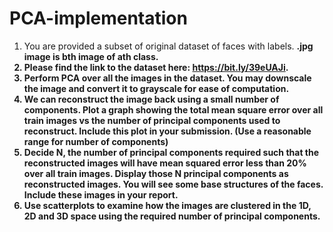 # PCA-implementation

1. You are provided a subset of original dataset of faces with labels. <a> <b>.jpg
image is bth image of ath class.
2. Please find the link to the dataset here: https://bit.ly/39eUAJi.
3. Perform PCA over all the images in the dataset. You may downscale the image
and convert it to grayscale for ease of computation.
4. We can reconstruct the image back using a small number of components. Plot a
graph showing the total mean square error over all train images vs the number of
principal components used to reconstruct. Include this plot in your submission.
(Use a reasonable range for number of components)
5. Decide N, the number of principal components required such that the reconstructed
images will have mean squared error less than 20% over all train images. Display
those N principal components as reconstructed images. You will see some base
structures of the faces. Include these images in your report.
6. Use scatterplots to examine how the images are clustered in the 1D, 2D and 3D
space using the required number of principal components.
